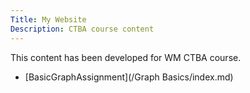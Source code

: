 ```yaml
---
Title: My Website
Description: CTBA course content
---
```


This content has been developed for WM CTBA course.
-  [BasicGraphAssignment](/Graph Basics/index.md) 
